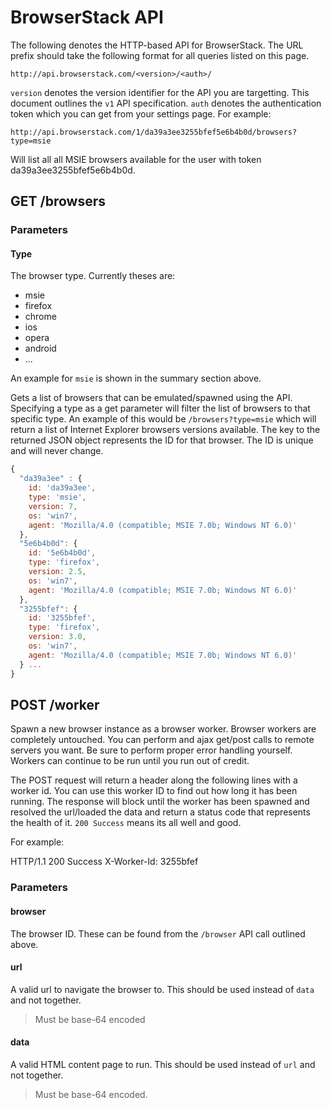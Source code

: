# BrowserStack API
The following denotes the HTTP-based API for BrowserStack. The URL prefix should take the following format for all queries listed on this page.

    http://api.browserstack.com/<version>/<auth>/
    
`version` denotes the version identifier for the API you are targetting. This document outlines the `v1` API specification.
`auth` denotes the authentication token which you can get from your settings page. For example:

    http://api.browserstack.com/1/da39a3ee3255bfef5e6b4b0d/browsers?type=msie

Will list all all MSIE browsers available for the user with token da39a3ee3255bfef5e6b4b0d.

## GET /browsers

### Parameters

#### Type
The browser type. Currently theses are:

  * msie
  * firefox
  * chrome
  * ios
  * opera
  * android
  * ...
  
An example for `msie` is shown in the summary section above.


Gets a list of browsers that can be emulated/spawned using the API. Specifying a type as a get parameter will filter the list of browsers to that specific type. An example of this would be `/browsers?type=msie` which will return a list of Internet Explorer browsers versions available. The key to the returned JSON object represents the ID for that browser. The ID is unique and will never change.

```javascript
{
  "da39a3ee" : {
    id: 'da39a3ee',
    type: 'msie',
    version: 7,
    os: 'win7',
    agent: 'Mozilla/4.0 (compatible; MSIE 7.0b; Windows NT 6.0)'
  },
  "5e6b4b0d": {
    id: '5e6b4b0d',
    type: 'firefox',
    version: 2.5,
    os: 'win7',
    agent: 'Mozilla/4.0 (compatible; MSIE 7.0b; Windows NT 6.0)'
  },
  "3255bfef": {
    id: '3255bfef',
    type: 'firefox',
    version: 3.0,
    os: 'win7',
    agent: 'Mozilla/4.0 (compatible; MSIE 7.0b; Windows NT 6.0)'
  } ...
}
```
  
## POST /worker
Spawn a new browser instance as a browser worker. Browser workers are completely untouched. You can perform and ajax get/post calls to remote servers you want. Be sure to perform proper error handling yourself. Workers can continue to be run until you run out of credit.

The POST request will return a header along the following lines with a worker id. You can use this worker ID to find out how long it has been running. The response will block until the worker has been spawned and resolved the url/loaded the data and return a status code that represents the health of it. `200 Success` means its all well and good.

For example:
  
  HTTP/1.1 200 Success
  X-Worker-Id: 3255bfef

### Parameters

#### browser
The browser ID. These can be found from the `/browser` API call outlined above.

#### url
A valid url to navigate the browser to. This should be used instead of `data` and not together.

> Must be base-64 encoded  

#### data
A valid HTML content page to run. This should be used instead of `url` and not together.

> Must be base-64 encoded.